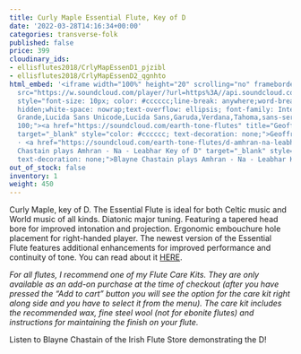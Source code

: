 ```yaml
---
title: Curly Maple Essential Flute, Key of D
date: '2022-03-28T14:16:34+00:00'
categories: transverse-folk
published: false
price: 399
cloudinary_ids:
- ellisflutes2018/CrlyMapEssenD1_pjzibl
- ellisflutes2018/CrlyMapEssenD2_qgnhto
html_embed: '<iframe width="100%" height="20" scrolling="no" frameborder="no" allow="autoplay"
  src="https://w.soundcloud.com/player/?url=https%3A//api.soundcloud.com/tracks/486027465&color=%23ff5500&inverse=false&auto_play=false&show_user=true"></iframe><div
  style="font-size: 10px; color: #cccccc;line-break: anywhere;word-break: normal;overflow:
  hidden;white-space: nowrap;text-overflow: ellipsis; font-family: Interstate,Lucida
  Grande,Lucida Sans Unicode,Lucida Sans,Garuda,Verdana,Tahoma,sans-serif;font-weight:
  100;"><a href="https://soundcloud.com/earth-tone-flutes" title="Geoffrey Ellis Flutes"
  target="_blank" style="color: #cccccc; text-decoration: none;">Geoffrey Ellis Flutes</a>
  · <a href="https://soundcloud.com/earth-tone-flutes/d-amhran-na-leabhar" title="Blayne
  Chastain plays Amhran - Na - Leabhar Key of D" target="_blank" style="color: #cccccc;
  text-decoration: none;">Blayne Chastain plays Amhran - Na - Leabhar Key of D</a></div>'
out_of_stock: false
inventory: 1
weight: 450
---
```


Curly Maple, key of D.  The Essential Flute is ideal for both Celtic music and World music of all kinds. Diatonic major tuning. Featuring a tapered head bore for improved intonation and projection. Ergonomic embouchure hole placement for right-handed player.  The newest version of the Essential Flute features additional enhancements for improved performance and continuity of tone.  You can read about it [HERE](https://www.ellisflutes.com/world-flutes/transverse-folk). 

*For all flutes, I recommend one of my Flute Care Kits.  They are only available as an add-on purchase at the time of checkout (after you have pressed the “Add to cart” button you will see the option for the care kit right along side and you have to select it from the menu). The care kit includes the recommended wax, fine steel wool (not for ebonite flutes) and instructions for maintaining the finish on your flute.*

Listen to Blayne Chastain of the Irish Flute Store demonstrating the D!
